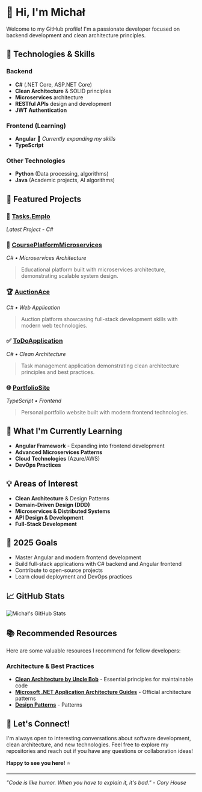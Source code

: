 # 👋 Hi, I'm Michał

Welcome to my GitHub profile! I'm a passionate developer focused on backend development and clean architecture principles.

## 🔧 Technologies & Skills

### Backend
- **C#** (.NET Core, ASP.NET Core)
- **Clean Architecture** & SOLID principles
- **Microservices** architecture
- **RESTful APIs** design and development
- **JWT Authentication**

### Frontend (Learning)
- **Angular** 🌱 *Currently expanding my skills*
- **TypeScript**

### Other Technologies
- **Python** (Data processing, algorithms)
- **Java** (Academic projects, AI algorithms)

## 🚀 Featured Projects

### 🏢 [Tasks.Emplo](https://github.com/CallMeMichal/Tasks.Emplo)
*Latest Project - C#*

### 🎯 [CoursePlatformMicroservices](https://github.com/CallMeMichal/CoursePlatformMicroservices)
*C# • Microservices Architecture*
> Educational platform built with microservices architecture, demonstrating scalable system design.

### 🏆 [AuctionAce](https://github.com/CallMeMichal/AuctionAce)
*C# • Web Application*
> Auction platform showcasing full-stack development skills with modern web technologies.

### ✅ [ToDoApplication](https://github.com/CallMeMichal/ToDoApplication)
*C# • Clean Architecture*
> Task management application demonstrating clean architecture principles and best practices.

### 🌐 [PortfolioSite](https://github.com/CallMeMichal/PortfolioSite)
*TypeScript • Frontend*
> Personal portfolio website built with modern frontend technologies.

## 🌱 What I'm Currently Learning

- **Angular Framework** - Expanding into frontend development
- **Advanced Microservices Patterns**
- **Cloud Technologies** (Azure/AWS)
- **DevOps Practices**

## 💡 Areas of Interest

- **Clean Architecture** & Design Patterns
- **Domain-Driven Design (DDD)**
- **Microservices & Distributed Systems**
- **API Design & Development**
- **Full-Stack Development**

## 🎯 2025 Goals

- Master Angular and modern frontend development
- Build full-stack applications with C# backend and Angular frontend
- Contribute to open-source projects
- Learn cloud deployment and DevOps practices

## 📈 GitHub Stats

![Michał's GitHub Stats](https://github-readme-stats.vercel.app/api?username=CallMeMichal&show_icons=true&theme=default)

## 📚 Recommended Resources

Here are some valuable resources I recommend for fellow developers:


### Architecture & Best Practices
- **[Clean Architecture by Uncle Bob](https://blog.cleancoder.com/)** - Essential principles for maintainable code
- **[Microsoft .NET Application Architecture Guides](https://dotnet.microsoft.com/en-us/learn/dotnet/architecture-guides)** - Official architecture patterns
- **[Design Patterns](https://refactoring.guru/pl/design-patterns/catalog)** - Patterns

## 🤝 Let's Connect!

I'm always open to interesting conversations about software development, clean architecture, and new technologies. Feel free to explore my repositories and reach out if you have any questions or collaboration ideas!

**Happy to see you here!** ⭐

---
*"Code is like humor. When you have to explain it, it's bad." - Cory House*
